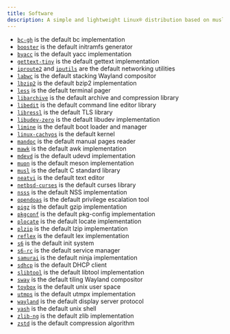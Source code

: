```yaml
---
title: Software
description: A simple and lightweight Linux® distribution based on musl libc and toybox
---
```


- [`bc-gh`](https://git.gavinhoward.com/gavin/bc) is the default bc implementation
- [`booster`](https://github.com/anatol/booster) is the default initramfs generator
- [`byacc`](https://invisible-island.net/byacc/) is the default yacc implementation
- [`gettext-tiny`](https://github.com/sabotage-linux/gettext-tiny) is the default gettext implementation
- [`iproute2`](https://wiki.linuxfoundation.org/networking/iproute2) and [`iputils`](https://github.com/iputils/iputils) are the default networking utilities
- [`labwc`](https://labwc.github.io/) is the default stacking Wayland compositor
- [`lbzip2`](https://github.com/kjn/lbzip2) is the default bzip2 implementation
- [`less`](https://greenwoodsoftware.com/less/) is the default terminal pager
- [`libarchive`](https://libarchive.org/) is the default archive and compression library
- [`libedit`](https://thrysoee.dk/editline/) is the default command line editor library
- [`libressl`](https://www.libressl.org/) is the default TLS library
- [`libudev-zero`](https://github.com/illiliti/libudev-zero) is the default libudev implementation
- [`limine`](https://limine-bootloader.org/) is the default boot loader and manager
- [`linux-cachyos`](https://github.com/CachyOS/linux-cachyos) is the default kernel
- [`mandoc`](https://mandoc.bsd.lv/) is the default manual pages reader
- [`mawk`](https://invisible-island.net/mawk/) is the default awk implementation
- [`mdevd`](https://skarnet.org/software/mdevd/) is the default udevd implementation
- [`muon`](https://sr.ht/~lattis/muon/) is the default meson implementation
- [`musl`](https://musl.libc.org/) is the default C standard library
- [`neatvi`](https://github.com/aligrudi/neatvi) is the default text editor
- [`netbsd-curses`](https://github.com/sabotage-linux/netbsd-curses) is the default curses library
- [`nsss`](https://skarnet.org/software/nsss/) is the default NSS implementation
- [`opendoas`](https://github.com/Duncaen/OpenDoas) is the default privilege escalation tool
- [`pigz`](https://zlib.net/pigz/) is the default gzip implementation
- [`pkgconf`](https://pkgconf.org/) is the default pkg-config implementation
- [`plocate`](https://plocate.sesse.net/) is the default locate implementation
- [`plzip`](https://www.nongnu.org/lzip/plzip.html) is the default lzip implementation
- [`reflex`](https://invisible-island.net/reflex/) is the default lex implementation
- [`s6`](https://skarnet.org/software/s6/) is the default init system
- [`s6-rc`](https://skarnet.org/software/s6-rc/) is the default service manager
- [`samurai`](https://github.com/michaelforney/samurai) is the default ninja implementation
- [`sdhcp`](https://github.com/michaelforney/sdhcp) is the default DHCP client
- [`slibtool`](https://git.foss21.org/slibtool) is the default libtool implementation
- [`sway`](https://swaywm.org/) is the default tiling Wayland compositor
- [`toybox`](https://landley.net/toybox/) is the default unix user space
- [`utmps`](https://skarnet.org/software/utmps/) is the default utmpx implementation
- [`wayland`](https://wayland.freedesktop.org/) is the default display server protocol
- [`yash`](https://magicant.github.io/yash/) is the default unix shell
- [`zlib-ng`](https://github.com/zlib-ng/zlib-ng) is the default zlib implementation
- [`zstd`](https://facebook.github.io/zstd/) is the default compression algorithm
